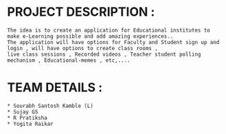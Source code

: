 # PROJECT DESCRIPTION  :
	The idea is to create an application for Educational institutes to make e-Learning possible and add amazing experiences..
	The application will have options for Faculty and Student sign up and login , will have options to create class rooms , 
	live class sessions , Recorded videos , Teacher student polling mechanism , Educational-memes , etc,.... 
	
# TEAM DETAILS :
	* Sourabh Santosh Kamble (L)
	* Sujay GS
	* R Pratiksha
	* Yogita Raikar
	
